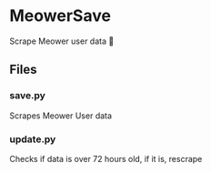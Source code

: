 # MeowerSave
Scrape Meower user data 🥰

## Files
### save.py
Scrapes Meower User data

### update.py
Checks if data is over 72 hours old, if it is, rescrape
